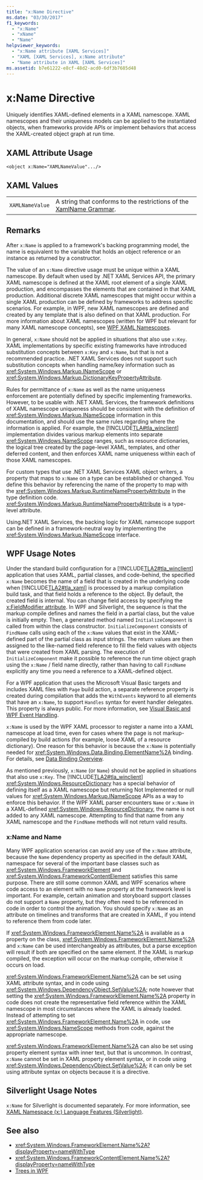 ```yaml
---
title: "x:Name Directive"
ms.date: "03/30/2017"
f1_keywords: 
  - "x:Name"
  - "xName"
  - "Name"
helpviewer_keywords: 
  - "x:Name attribute [XAML Services]"
  - "XAML [XAML Services], x:Name attribute"
  - "Name attribute in XAML [XAML Services]"
ms.assetid: b7e61222-e8cf-48d2-acd0-6df3b7685d48
---
```

# x:Name Directive

Uniquely identifies XAML-defined elements in a XAML namescope. XAML namescopes and their uniqueness models can be applied to the instantiated objects, when frameworks provide APIs or implement behaviors that access the XAML-created object graph at run time.

## XAML Attribute Usage

```xaml
<object x:Name="XAMLNameValue".../>
```

## XAML Values

|||
|-|-|
|`XAMLNameValue`|A string that conforms to the restrictions of the [XamlName Grammar](xamlname-grammar.md).|

## Remarks

After `x:Name` is applied to a framework's backing programming model, the name is equivalent to the variable that holds an object reference or an instance as returned by a constructor.

The value of an `x:Name` directive usage must be unique within a XAML namescope. By default when used by .NET XAML Services API, the primary XAML namescope is defined at the XAML root element of a single XAML production, and encompasses the elements that are contained in that XAML production. Additional discrete XAML namescopes that might occur within a single XAML production can be defined by frameworks to address specific scenarios. For example, in WPF, new XAML namescopes are defined and created by any template that is also defined on that XAML production. For more information about XAML namescopes (written for WPF but relevant for many XAML namescope concepts), see [WPF XAML Namescopes](../framework/wpf/advanced/wpf-xaml-namescopes.md).

In general, `x:Name` should not be applied in situations that also use `x:Key`. XAML implementations by specific existing frameworks have introduced substitution concepts between `x:Key` and `x:Name`, but that is not a recommended practice. .NET XAML Services does not support such substitution concepts when handling name/key information such as <xref:System.Windows.Markup.INameScope> or <xref:System.Windows.Markup.DictionaryKeyPropertyAttribute>.

Rules for permittance of `x:Name` as well as the name uniqueness enforcement are potentially defined by specific implementing frameworks. However, to be usable with .NET XAML Services, the framework definitions of XAML namescope uniqueness should be consistent with the definition of <xref:System.Windows.Markup.INameScope> information in this documentation, and should use the same rules regarding where the information is applied. For example, the [!INCLUDE[TLA#tla_winclient](../includes/tlasharptla-winclient-md.md)] implementation divides various markup elements into separate <xref:System.Windows.NameScope> ranges, such as resource dictionaries, the logical tree created by the page-level XAML, templates, and other deferred content, and then enforces XAML name uniqueness within each of those XAML namescopes.

For custom types that use .NET XAML Services XAML object writers, a property that maps to `x:Name` on a type can be established or changed. You define this behavior by referencing the name of the property to map with the <xref:System.Windows.Markup.RuntimeNamePropertyAttribute> in the type definition code.  <xref:System.Windows.Markup.RuntimeNamePropertyAttribute> is a type-level attribute.

Using.NET XAML Services, the backing logic for XAML namescope support can be defined in a framework-neutral way by implementing the <xref:System.Windows.Markup.INameScope> interface.

## WPF Usage Notes

Under the standard build configuration for a [!INCLUDE[TLA2#tla_winclient](../includes/tla2sharptla-winclient-md.md)] application that uses XAML, partial classes, and code-behind, the specified `x:Name` becomes the name of a field that is created in the underlying code when [!INCLUDE[TLA2#tla_xaml](../includes/tla2sharptla-xaml-md.md)] is processed by a markup compilation build task, and that field holds a reference to the object. By default, the created field is internal. You can change field access by specifying the [x:FieldModifier attribute](xfieldmodifier-directive.md). In WPF and Silverlight, the sequence is that the markup compile defines and names the field in a partial class, but the value is initially empty. Then, a generated method named `InitializeComponent` is called from within the class constructor. `InitializeComponent` consists of `FindName` calls using each of the `x:Name` values that exist in the XAML-defined part of the partial class as input strings. The return values are then assigned to the like-named field reference to fill the field values with objects that were created from XAML parsing. The execution of `InitializeComponent` make it possible to reference the run time object graph using the `x:Name` / field name directly, rather than having to call `FindName` explicitly any time you need a reference to a XAML-defined object.

For a WPF application that uses the Microsoft Visual Basic targets and includes XAML files with `Page` build action, a separate reference property is created during compilation that adds the `WithEvents` keyword to all elements that have an `x:Name`, to support `Handles` syntax for event handler delegates. This property is always public. For more information, see [Visual Basic and WPF Event Handling](../framework/wpf/advanced/visual-basic-and-wpf-event-handling.md).

`x:Name` is used by the WPF XAML processor to register a name into a XAML namescope at load time, even for cases where the page is not markup-compiled by build actions (for example, loose XAML of a resource dictionary). One reason for this behavior is because the `x:Name` is potentially needed for <xref:System.Windows.Data.Binding.ElementName%2A> binding. For details, see [Data Binding Overview](../net/wpf/data/data-binding-overview.md).

As mentioned previously, `x:Name` (or `Name`) should not be applied in situations that also use `x:Key`. The [!INCLUDE[TLA2#tla_winclient](../includes/tla2sharptla-winclient-md.md)] <xref:System.Windows.ResourceDictionary> has a special behavior of defining itself as a XAML namescope but returning Not Implemented or null values for <xref:System.Windows.Markup.INameScope> APIs as a way to enforce this behavior. If the WPF XAML parser encounters `Name` or `x:Name` in a XAML-defined <xref:System.Windows.ResourceDictionary>, the name is not added to any XAML namescope. Attempting to find that name from any XAML namescope and the `FindName` methods will not return valid results.

### x:Name and Name

Many WPF application scenarios can avoid any use of the `x:Name` attribute, because the `Name` dependency property as specified in the default XAML namespace for several of the important base classes such as <xref:System.Windows.FrameworkElement> and <xref:System.Windows.FrameworkContentElement> satisfies this same purpose. There are still some common XAML and WPF scenarios where code access to an element with no `Name` property at the framework level is important. For example, certain animation and storyboard support classes do not support a `Name` property, but they often need to be referenced in code in order to control the animation. You should specify `x:Name` as an attribute on timelines and transforms that are created in XAML, if you intend to reference them from code later.

If <xref:System.Windows.FrameworkElement.Name%2A> is available as a property on the class, <xref:System.Windows.FrameworkElement.Name%2A> and `x:Name` can be used interchangeably as attributes, but a parse exception will result if both are specified on the same element. If the XAML is markup compiled, the exception will occur on the markup compile, otherwise it occurs on load.

<xref:System.Windows.FrameworkElement.Name%2A> can be set using XAML attribute syntax, and in code using <xref:System.Windows.DependencyObject.SetValue%2A>; note however that setting the <xref:System.Windows.FrameworkElement.Name%2A> property in code does not create the representative field reference within the XAML namescope in most circumstances where the XAML is already loaded. Instead of attempting to set <xref:System.Windows.FrameworkElement.Name%2A> in code, use <xref:System.Windows.NameScope> methods from code, against the appropriate namescope.

<xref:System.Windows.FrameworkElement.Name%2A> can also be set using property element syntax with inner text, but that is uncommon. In contrast, `x:Name` cannot be set in XAML property element syntax, or in code using <xref:System.Windows.DependencyObject.SetValue%2A>; it can only be set using attribute syntax on objects because it is a directive.

## Silverlight Usage Notes

`x:Name` for Silverlight is documented separately. For more information, see [XAML Namespace (x:) Language Features (Silverlight)](/previous-versions/windows/silverlight/dotnet-windows-silverlight/cc188995(v=vs.95)).

## See also

- <xref:System.Windows.FrameworkElement.Name%2A?displayProperty=nameWithType>
- <xref:System.Windows.FrameworkContentElement.Name%2A?displayProperty=nameWithType>
- [Trees in WPF](../framework/wpf/advanced/trees-in-wpf.md)
